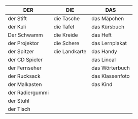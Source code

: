 
| **DER**         | **DIE**       | **DAS**         |
| --------------- | ------------- | --------------- |
| der Stift       | die Tasche    | das Mäpchen     |
| der Kuli        | die Tafel     | das Kürsbuch    |
| Der Schwamm     | die Kreide    | das Heft        |
| der Projektor   | die Schere    | das Lernplakat  |
| der Spitzer     | die Landkarte | das Handy       |
| der CD Spieler  |               | das Lineal      |
| der Fernseher   |               | das Wörterbuch  |
| der Rucksack    |               | das Klassenfoto |
| der Malkasten   |               | das Kind        |
| der Radiergummi |               |                 |
| der Stuhl       |               |                 |
| der Tisch       |               |                 |


